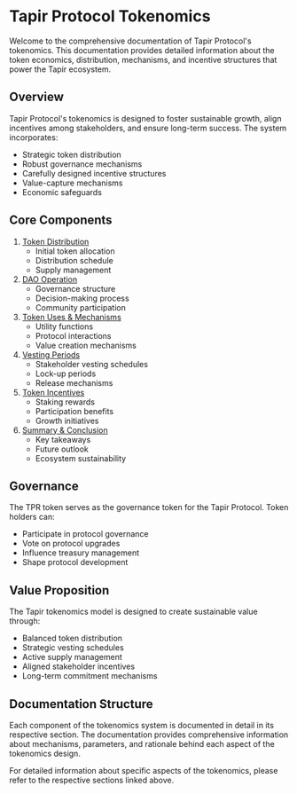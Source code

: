 # Tapir Protocol Tokenomics
Welcome to the comprehensive documentation of Tapir Protocol's tokenomics. This documentation provides detailed information about the token economics, distribution, mechanisms, and incentive structures that power the Tapir ecosystem.

## Overview
Tapir Protocol's tokenomics is designed to foster sustainable growth, align incentives among stakeholders, and ensure long-term success. The system incorporates:

* Strategic token distribution
* Robust governance mechanisms
* Carefully designed incentive structures
* Value-capture mechanisms
* Economic safeguards

## Core Components
1. [Token Distribution](token-distribution.md)
   * Initial token allocation
   * Distribution schedule
   * Supply management
2. [DAO Operation](dao-operation.md)
   * Governance structure
   * Decision-making process
   * Community participation
3. [Token Uses & Mechanisms](token-uses-and-mechanisms.md)
   * Utility functions
   * Protocol interactions
   * Value creation mechanisms
4. [Vesting Periods](vesting-periods.md)
   * Stakeholder vesting schedules
   * Lock-up periods
   * Release mechanisms
5. [Token Incentives](token-incentives.md)
   * Staking rewards
   * Participation benefits
   * Growth initiatives
6. [Summary & Conclusion](summary-and-conclusion.md)
   * Key takeaways
   * Future outlook
   * Ecosystem sustainability

## Governance
The TPR token serves as the governance token for the Tapir Protocol. Token holders can:

* Participate in protocol governance
* Vote on protocol upgrades
* Influence treasury management
* Shape protocol development

## Value Proposition
The Tapir tokenomics model is designed to create sustainable value through:

* Balanced token distribution
* Strategic vesting schedules
* Active supply management
* Aligned stakeholder incentives
* Long-term commitment mechanisms

## Documentation Structure
Each component of the tokenomics system is documented in detail in its respective section. The documentation provides comprehensive information about mechanisms, parameters, and rationale behind each aspect of the tokenomics design.

For detailed information about specific aspects of the tokenomics, please refer to the respective sections linked above.
